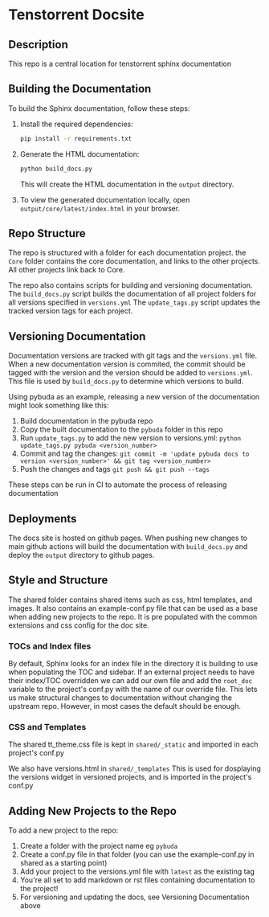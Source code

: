 # Tenstorrent Docsite

## Description

This repo is a central location for tenstorrent sphinx documentation


## Building the Documentation

To build the Sphinx documentation, follow these steps:

1. Install the required dependencies:

    ```bash
    pip install -r requirements.txt
    ```

2. Generate the HTML documentation:

    ```bash
    python build_docs.py
    ```

    This will create the HTML documentation in the `output` directory.

3. To view the generated documentation locally, open `output/core/latest/index.html` in your browser.

## Repo Structure

The repo is structured with a folder for each documentation project. the `Core` folder contains the core documentation, and links to the other projects. All other projects link back to Core.

The repo also contains scripts for building and versioning documentation.
The `build_docs.py` script builds the documentation of all project folders for all versions specified in `versions.yml`
The `update_tags.py` script updates the tracked version tags for each project.

## Versioning Documentation

Documentation versions are tracked with git tags and the `versions.yml` file. When a new documentation version is commited, the commit should be tagged with the version and the version should be added to `versions.yml`. This file is used by `build_docs.py` to determine which versions to build.

Using pybuda as an example, releasing a new version of the documentation might look something like this:

1. Build documentation in the pybuda repo
2. Copy the built documentation to the `pybuda` folder in this repo
3. Run `update_tags.py` to add the new version to versions.yml: `python update_tags.py pybuda <version_number>`
4. Commit and tag the changes: `git commit -m 'update pybuda docs to version <version_number>' && git tag <version_number>`
5. Push the changes and tags `git push && git push --tags`

These steps can be run in CI to automate the process of releasing documentation

## Deployments

The docs site is hosted on github pages. When pushing new changes to main github actions will build the documentation with `build_docs.py` and deploy the `output` directory to github pages.

## Style and Structure

The shared folder contains shared items such as css, html templates, and images. It also contains an example-conf.py file that can be used as a base when adding new projects to the repo. It is pre populated with the common extensions and css config for the doc site.

### TOCs and Index files

By default, Sphinx looks for an index file in the directory it is building to use when populating the TOC and sidebar. If an external project needs to have their index/TOC overridden we can add our own file and add the `root_doc` variable to the project's conf.py with the name of our override file. This lets us make structural changes to documentation without changing the upstream repo. However, in most cases the default should be enough.

### CSS and Templates

The shared tt_theme.css file is kept in `shared/_static` and imported in each project's conf.py

We also have versions.html in `shared/_templates` This is used for dosplaying the versions widget in versioned projects, and is imported in the project's conf.py

## Adding New Projects to the Repo

To add a new project to the repo:

1. Create a folder with the project name eg `pybuda`
2. Create a conf.py file in that folder (you can use the example-conf.py in shared as a starting point)
3. Add your project to the versions.yml file with `latest` as the existing tag
4. You're all set to add markdown or rst files containing documentation to the project!
5. For versioning and updating the docs, see Versioning Documentation above
